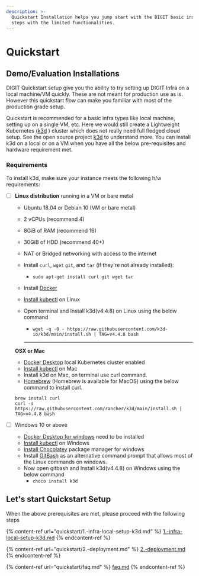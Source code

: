 ```yaml
---
description: >-
  Quickstart Installation helps you jump start with the DIGIT basic installation
  steps with the limited functionalities.
---
```


# Quickstart

## Demo/Evaluation Installations

DIGIT Quickstart setup give you the ability to try setting up DIGIT Infra on a local machine/VM quickly. These are not meant for production use as is. However this quickstart flow can make you familiar with most of the production grade setup.



Quickstart is recommended for a basic infra types like local machine, setting up on a single VM, etc. Here we would still create a Lightweight Kubernetes ([k3d](https://github.com/rancher/k3d) ) cluster which does not really need full fledged cloud setup. See the open source project [k3d](https://github.com/rancher/k3d) to understand more.  You can install k3d on a local or on a VM when you have all the below pre-requisites and hardware requirement met.

### Requirements

To install k3d, make sure your instance meets the following h/w requirements:

*   [ ] **Linux distribution** running in a VM or bare metal

    * Ubuntu 18.04 or Debian 10 (VM or bare metal)
    * 2 vCPUs (recommend 4)
    * 8GiB of RAM (recommend 16)
    * 30GiB of HDD (recommend 40+)
    * NAT or Bridged networking with access to the internet
    * Install `curl`, `wget` `git`, and `tar` (if they're not already installed):
      * `sudo apt-get install curl git wget tar`
    * Install [Docker](https://docs.docker.com/engine/install/ubuntu/)
    * [Install kubectl](https://kubernetes.io/docs/tasks/tools/install-kubectl-linux/) on Linux
    *   Open terminal and Install k3d(v4.4.8) on Linux using the below command

        * `wget -q -O - https://raw.githubusercontent.com/k3d-io/k3d/main/install.sh | TAG=v4.4.8 bash`           &#x20;

        ****

    **OSX or Mac**

    * [Docker Desktop](https://docs.docker.com/docker-for-mac/install/) local Kubernetes cluster enabled
    * [Install kubectl](https://kubernetes.io/docs/tasks/tools/install-kubectl-macos/) on Mac
    * Install k3d on Mac, on terminal use curl command.&#x20;
    * &#x20;[Homebrew](https://brew.sh) (Homebrew is available for MacOS) using the below command to install curl.

    ```
    brew install curl
    curl -s https://raw.githubusercontent.com/rancher/k3d/main/install.sh | TAG=v4.4.8 bash
    ```



* [ ] Windows 10 or above
  * [Docker Desktop for windows](https://docs.docker.com/docker-for-windows/install/#system-requirements-for-wsl-2-backend) need to be installed
  * [Install kubectl](https://kubernetes.io/docs/tasks/tools/install-kubectl-windows/) on Windows
  * [Install Chocolatey](https://chocolatey.org) package manager for windows
  * Install [GitBash](https://git-scm.com/download/win) as an alternative command prompt that allows most of the Linux commands on windows.
  * Now open gitbash and Install k3d(v4.4.8) on Windows using the below command
    * `choco install k3d`

## Let's start Quickstart Setup

When the above prerequisites are met, please proceed with the following steps

{% content-ref url="quickstart/1.-infra-local-setup-k3d.md" %}
[1.-infra-local-setup-k3d.md](quickstart/1.-infra-local-setup-k3d.md)
{% endcontent-ref %}

{% content-ref url="quickstart/2.-deployment.md" %}
[2.-deployment.md](quickstart/2.-deployment.md)
{% endcontent-ref %}

{% content-ref url="quickstart/faq.md" %}
[faq.md](quickstart/faq.md)
{% endcontent-ref %}
